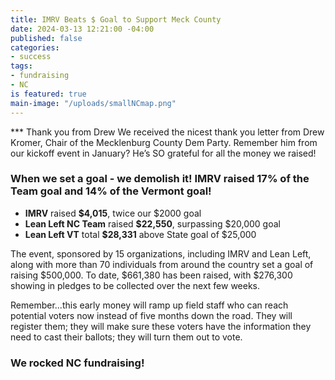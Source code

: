 ```yaml
---
title: IMRV Beats $ Goal to Support Meck County
date: 2024-03-13 12:21:00 -04:00
published: false
categories:
- success
tags:
- fundraising
- NC
is featured: true
main-image: "/uploads/smallNCmap.png"
---
```



*** Thank you from Drew
We received the nicest thank you letter from Drew Kromer, Chair of the Mecklenburg County Dem Party. Remember him from our kickoff event in January? He’s SO grateful for all the money we raised!

### When we set a goal - we demolish it! IMRV raised 17% of the Team goal and 14% of the Vermont goal!
  
* **IMRV** raised **$4,015**, twice our $2000 goal 
* **Lean Left NC Team** raised **$22,550**, surpassing $20,000 goal    
* **Lean Left VT** total **$28,331** above State goal of $25,000  

The event, sponsored by 15 organizations, including IMRV and Lean Left, along with more than 70 individuals from around the country set a goal of raising $500,000. To date, $661,380 has been raised, with $276,300 showing in pledges to be collected over the next few weeks.

Remember...this early money will ramp up field staff who can reach potential voters now instead of five months down the road. They will register them; they will make sure these voters have the information they need to cast their ballots; they will turn them out to vote.

### We rocked NC fundraising!
 